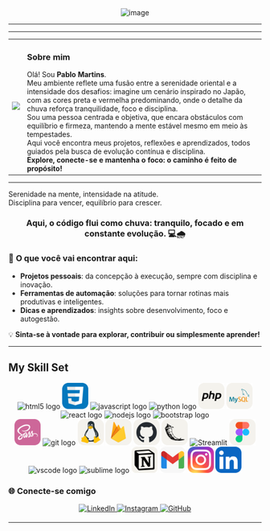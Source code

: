 <div align="center">
  <img width="800" height="1000" alt="image" src="https://github.com/user-attachments/assets/5be3c1a6-328f-4bf7-9270-3cecba232de8" />
  <hr/>
</div>
<hr>

<table>
  <tr>
    <td>
      <img src="https://github.com/PabloMartins031/assets/main/banner-oriental.png" height="auto" width="auto">
    </td>
    <td>
      <h3>Sobre mim</h3>
      Olá! Sou <strong>Pablo Martins</strong>.<br>
      Meu ambiente reflete uma fusão entre a serenidade oriental e a intensidade dos desafios: imagine um cenário inspirado no Japão, com as cores preta e vermelha predominando, onde o detalhe da chuva reforça tranquilidade, foco e disciplina.<br>
      Sou uma pessoa centrada e objetiva, que encara obstáculos com equilíbrio e firmeza, mantendo a mente estável mesmo em meio às tempestades.<br>
      Aqui você encontra meus projetos, reflexões e aprendizados, todos guiados pela busca de evolução contínua e disciplina.<br>
      <strong>Explore, conecte-se e mantenha o foco: o caminho é feito de propósito!</strong>
    </td>
  </tr>
</table>
<hr/>

Serenidade na mente, intensidade na atitude.<br>
Disciplina para vencer, equilíbrio para crescer.

### <div align="center">Aqui, o código flui como chuva: tranquilo, focado e em constante evolução. 💻🌧️
</div>

### 🔭 **O que você vai encontrar aqui**:
- **Projetos pessoais**: da concepção à execução, sempre com disciplina e inovação.
- **Ferramentas de automação**: soluções para tornar rotinas mais produtivas e inteligentes.
- **Dicas e aprendizados**: insights sobre desenvolvimento, foco e autogestão.

💡 **Sinta-se à vontade para explorar, contribuir ou simplesmente aprender!**

---

## My Skill Set

<div align="center">
  <img src="https://cdn.simpleicons.org/html5/E34F26" height="52" alt="html5 logo"  />
  <img src="https://github.com/tandpfun/skill-icons/blob/main/icons/CSS.svg" height="52" alt="css3 logo"  />
  <img src="https://cdn.simpleicons.org/javascript/F7DF1E" height="52" alt="javascript logo"  />
  <img src="https://cdn.jsdelivr.net/gh/devicons/devicon/icons/python/python-original.svg" height="52" alt="python logo"  />
  <img src="https://github.com/tandpfun/skill-icons/blob/main/icons/PHP-Light.svg" height="52" alt="php logo"  />
  <img src="https://github.com/tandpfun/skill-icons/blob/main/icons/MySQL-Light.svg" height="52" alt="sql logo"  />
  <img src="https://cdn.simpleicons.org/react/61DAFB" height="52" alt="react logo"  />
  <img src="https://cdn.simpleicons.org/nodedotjs/339933" height="52" alt="nodejs logo"  />
  <img src="https://cdn.simpleicons.org/bootstrap/7952B3" height="52" alt="bootstrap logo"  />
  <br>
  <img src="https://github.com/tandpfun/skill-icons/blob/main/icons/Sass.svg" height="52" alt="Sass"  />
  <img src="https://cdn.simpleicons.org/git/F05032" height="52" alt="git logo"  />
  <img src="https://github.com/tandpfun/skill-icons/blob/main/icons/Linux-Light.svg" height="52" alt="linux logo"  />
  <img src="https://github.com/tandpfun/skill-icons/blob/main/icons/Firebase-Light.svg" height="52" alt="firebase logo"  />
  <img src="https://github.com/tandpfun/skill-icons/blob/main/icons/Github-Light.svg" height="52" alt="github logo"  />
  <img src="https://github.com/tandpfun/skill-icons/blob/main/icons/Flask-Light.svg" height="52" alt="flask logo"  />
  <img src="https://cdn.jsdelivr.net/gh/devicons/devicon/icons/streamlit/streamlit-original.svg" height="40" alt="Streamlit" />
  <img src="https://github.com/tandpfun/skill-icons/blob/main/icons/Figma-Light.svg" height="52" alt="figma logo"  />
  <br>
  <img src="https://cdn.jsdelivr.net/gh/devicons/devicon/icons/vscode/vscode-original.svg" height="52" alt="vscode logo"  />
  <img src="https://github.com/tandpfun/skill-icons/blob/main/icons/Sublime-Light.svg" height="52" alt="sublime logo"  />
  <img src="https://github.com/tandpfun/skill-icons/blob/main/icons/Notion-Light.svg" height="52" alt="notion logo"  />
  <img src="https://github.com/tandpfun/skill-icons/blob/main/icons/Gmail-Light.svg" height="52" alt="gmail logo"  />
  <img src="https://github.com/tandpfun/skill-icons/blob/main/icons/Instagram.svg" height="52" alt="instagram logo"  />
  <img src="https://github.com/tandpfun/skill-icons/blob/main/icons/LinkedIn.svg" height="52" alt="linkedin logo"  />
</div>

### 🌐 **Conecte-se comigo**
<div align="center">
  <a href="https://linkedin.com/in/seu-linkedin" target="_blank">
    <img src="https://img.shields.io/badge/linkedin-%231E77B5.svg?&style=for-the-badge&logo=linkedin&logoColor=white" alt="LinkedIn" style="margin-bottom: 5px;" />
  </a>
  <a href="https://instagram.com/seu-instagram" target="_blank">
    <img src="https://img.shields.io/badge/instagram-%23000000.svg?&style=for-the-badge&logo=instagram&logoColor=white" alt="Instagram" style="margin-bottom: 5px;" />
  </a>
  <a href="https://github.com/PabloMartins031" target="_blank">
    <img src="https://img.shields.io/badge/github-%2324292e.svg?&style=for-the-badge&logo=github&logoColor=white" alt="GitHub" style="margin-bottom: 5px;" />
  </a>
</div>

---

<!-- Adapte os links de imagem/banner e redes sociais conforme sua preferência! -->

